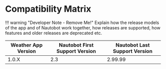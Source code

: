 # Compatibility Matrix

!!! warning "Developer Note - Remove Me!"
    Explain how the release models of the app and of Nautobot work together, how releases are supported, how features and older releases are deprecated etc.

| Weather App Version | Nautobot First Support Version | Nautobot Last Support Version |
| ------------- | -------------------- | ------------- |
| 1.0.X         | 2.3                | 2.99.99        |
